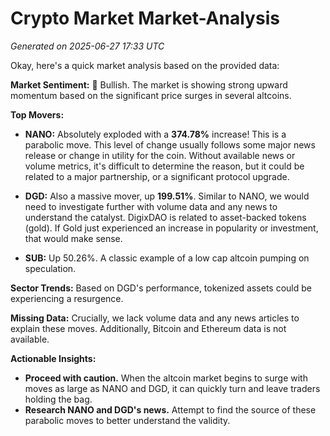 # Crypto Market Market-Analysis
*Generated on 2025-06-27 17:33 UTC*

Okay, here's a quick market analysis based on the provided data:

**Market Sentiment:** 🐂 Bullish. The market is showing strong upward momentum based on the significant price surges in several altcoins.

**Top Movers:**

*   **NANO:** Absolutely exploded with a **374.78%** increase! This is a parabolic move. This level of change usually follows some major news release or change in utility for the coin. Without available news or volume metrics, it's difficult to determine the reason, but it could be related to a major partnership, or a significant protocol upgrade.

*   **DGD:** Also a massive mover, up **199.51%**. Similar to NANO, we would need to investigate further with volume data and any news to understand the catalyst. DigixDAO is related to asset-backed tokens (gold). If Gold just experienced an increase in popularity or investment, that would make sense.

*   **SUB:** Up 50.26%. A classic example of a low cap altcoin pumping on speculation.

**Sector Trends:** Based on DGD's performance, tokenized assets could be experiencing a resurgence.

**Missing Data:** Crucially, we lack volume data and any news articles to explain these moves. Additionally, Bitcoin and Ethereum data is not available.

**Actionable Insights:**

*   **Proceed with caution.** When the altcoin market begins to surge with moves as large as NANO and DGD, it can quickly turn and leave traders holding the bag.
*   **Research NANO and DGD's news.** Attempt to find the source of these parabolic moves to better understand the validity.

